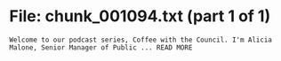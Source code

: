 ﻿# File: chunk_001094.txt (part 1 of 1)
```
Welcome to our podcast series, Coffee with the Council. I'm Alicia Malone, Senior Manager of Public ... READ MORE
```

